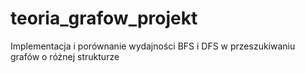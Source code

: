 # teoria_grafow_projekt
Implementacja i porównanie wydajności BFS i DFS w przeszukiwaniu grafów o różnej strukturze
